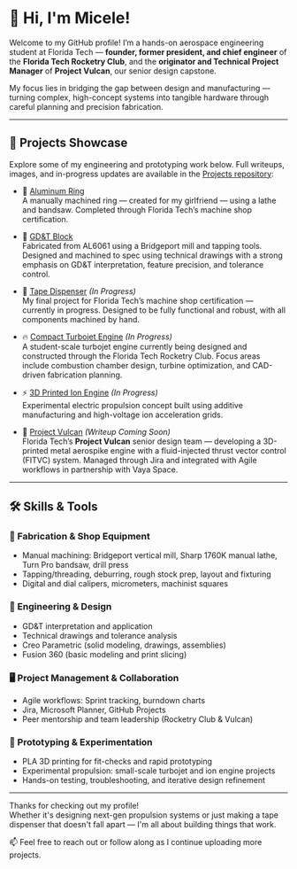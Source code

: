 # 👋 Hi, I'm Micele!

Welcome to my GitHub profile! I’m a hands-on aerospace engineering student at Florida Tech — **founder, former president, and chief engineer** of the **Florida Tech Rocketry Club**, and the **originator and Technical Project Manager** of **Project Vulcan**, our senior design capstone.

My focus lies in bridging the gap between design and manufacturing — turning complex, high-concept systems into tangible hardware through careful planning and precision fabrication.

---

## 🚀 Projects Showcase

Explore some of my engineering and prototyping work below. Full writeups, images, and in-progress updates are available in the [Projects repository](https://github.com/MiceleLeita/Projects):

- 💍 [Aluminum Ring](https://github.com/MiceleLeita/Projects/tree/main/ring_project)  
  A manually machined ring — created for my girlfriend — using a lathe and bandsaw. Completed through Florida Tech’s machine shop certification.

- 📐 [GD&T Block](https://github.com/MiceleLeita/Projects/tree/main/block_project)  
  Fabricated from AL6061 using a Bridgeport mill and tapping tools. Designed and machined to spec using technical drawings with a strong emphasis on GD&T interpretation, feature precision, and tolerance control.

- 🧻 [Tape Dispenser](https://github.com/MiceleLeita/Projects/tree/main/tape_dispenser) *(In Progress)*  
  My final project for Florida Tech’s machine shop certification — currently in progress. Designed to be fully functional and robust, with all components machined by hand.

- 🔥 [Compact Turbojet Engine](https://github.com/MiceleLeita/Projects/tree/main/turbojet_engine) *(In Progress)*  
  A student-scale turbojet engine currently being designed and constructed through the Florida Tech Rocketry Club. Focus areas include combustion chamber design, turbine optimization, and CAD-driven fabrication planning.

- ⚡ [3D Printed Ion Engine](https://github.com/MiceleLeita/Projects/tree/main/ion_engine) *(In Progress)*  
  Experimental electric propulsion concept built using additive manufacturing and high-voltage ion acceleration grids.

- 🧨 [Project Vulcan](#) *(Writeup Coming Soon)*  
  Florida Tech’s **Project Vulcan** senior design team — developing a 3D-printed metal aerospike engine with a fluid-injected thrust vector control (FITVC) system. Managed through Jira and integrated with Agile workflows in partnership with Vaya Space.

---

## 🛠️ Skills & Tools

### 🧰 Fabrication & Shop Equipment
- Manual machining: Bridgeport vertical mill, Sharp 1760K manual lathe, Turn Pro bandsaw, drill press  
- Tapping/threading, deburring, rough stock prep, layout and fixturing  
- Digital and dial calipers, micrometers, machinist squares

### 📏 Engineering & Design
- GD&T interpretation and application  
- Technical drawings and tolerance analysis  
- Creo Parametric (solid modeling, drawings, assemblies)  
- Fusion 360 (basic modeling and print slicing)

### 🖥️ Project Management & Collaboration
- Agile workflows: Sprint tracking, burndown charts  
- Jira, Microsoft Planner, GitHub Projects  
- Peer mentorship and team leadership (Rocketry Club & Vulcan)

### 🧪 Prototyping & Experimentation
- PLA 3D printing for fit-checks and rapid prototyping  
- Experimental propulsion: small-scale turbojet and ion engine projects  
- Hands-on testing, troubleshooting, and iterative design refinement

---

Thanks for checking out my profile!  
Whether it's designing next-gen propulsion systems or just making a tape dispenser that doesn't fall apart — I'm all about building things that work.

📫 Feel free to reach out or follow along as I continue uploading more projects.
